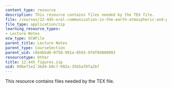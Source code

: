 ```yaml
---
content_type: resource
description: This resource contains files needed by the TEX file.
file: /courses/12-445-oral-communication-in-the-earth-atmospheric-and-planetary-sciences-fall-2010/09bef1e23bd4b0c7992a35b5af0fa2bf_12.445_figures.zip
file_type: application/zip
learning_resource_types:
- Lecture Notes
ocw_type: OCWFile
parent_title: Lecture Notes
parent_type: CourseSection
parent_uid: c6b4bbd6-0758-991a-0593-9fdf9d800093
resourcetype: Other
title: 12.445_figures.zip
uid: 09bef1e2-3bd4-b0c7-992a-35b5af0fa2bf
---
```

This resource contains files needed by the TEX file.

